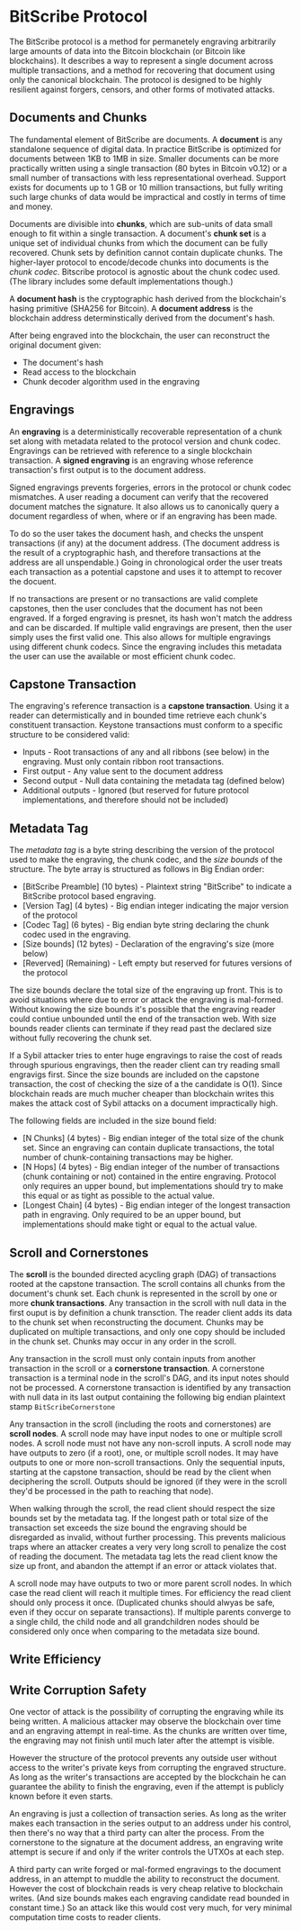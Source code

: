 # BitScribe Protocol

The BitScribe protocol is a method for permanetely engraving arbitrarily large amounts of 
data into the Bitcoin blockchain (or Bitcoin like blockchains). It describes a way to 
represent a single document across multiple transactions, and a method for recovering
that document using only the canonical blockchain. The protocol is designed to be highly 
resilient against forgers, censors, and other forms of motivated attacks.

## Documents and Chunks

The fundamental element of BitScribe are documents. A **document** is any standalone sequence 
of digital data. In practice BitScribe is optimized for documents between 1KB to 1MB in size. 
Smaller documents can be more practically written using a single transaction
(80 bytes in Bitcoin v0.12) or a small number of transactions with less representational
overhead. Support exists for documents up to 1 GB or 10 million transactions, but fully 
writing such large chunks of data would be impractical and costly in terms of time and
money. 

Documents are divisible into **chunks**, which are sub-units of data small enough to fit within
a single transaction. A document's **chunk set** is a unique set of individual chunks from which 
the document can be fully recovered. Chunk sets by definition cannot contain duplicate chunks.
The higher-layer protocol to encode/decode chunks into documents is the *chunk codec*. Bitscribe
protocol is agnostic about the chunk codec used. (The library includes some default implementations
though.)

A **document hash** is the cryptographic hash derived from the blockchain's hasing primitive
(SHA256 for Bitcoin). A **document address** is the blockchain address determinstically derived
from the document's hash.

After being engraved into the blockchain, the user can reconstruct the original document
given:

* The document's hash
* Read access to the blockchain
* Chunk decoder algorithm used in the engraving

## Engravings

An **engraving** is a deterministically recoverable representation of a chunk set along
with metadata related to the protocol version and chunk codec. Engravings can be retrieved
with reference to a single blockchain transaction. A **signed engraving** is an engraving whose
reference transaction's first output is to the document address. 

Signed engravings prevents forgeries, errors in the protocol or chunk codec mismatches. A user
reading a document can verify that the recovered document matches the signature. It also
allows us to canonically query a document regardless of when, where or if an engraving has
been made.

To do so the user takes the document hash, and checks the unspent transactions (if any)
at the document address. (The document address is the result of a cryptographic hash, and
therefore transactions at the address are all unspendable.) Going in chronological order
the user treats each transaction as a potential capstone and uses it to attempt to recover
the docuent.

If no transactions are present or no transactions are valid complete capstones, then the user
concludes that the document has not been engraved. If a forged engraving is presnet, its hash
won't match the address and can be discarded. If multiple valid engravings are present, then
the user simply uses the first valid one. This also allows for multiple engravings using different
chunk codecs. Since the engraving includes this metadata the user can use the available or most
efficient chunk codec.

## Capstone Transaction

The engraving's reference transaction is a **capstone transaction**. Using it a reader can
determistically and in bounded time retrieve each chunk's constituent transaction. Keystone
transactions must conform to a specific structure to be considered valid:

* Inputs - Root transactions of any and all ribbons (see below) in the engraving. Must
  only contain ribbon root transactions. 
* First output - Any value sent to the document address
* Second output - Null data containing the metadata tag (defined below)
* Additional outputs - Ignored (but reserved for future protocol implementations, and
  therefore should not be included)

## Metadata Tag

The *metadata tag* is a byte string describing the version of the protocol used to make
the engraving, the chunk codec, and the *size bounds* of the structure. The byte array
is structured as follows in Big Endian order:

* [BitScribe Preamble] (10 bytes) - Plaintext string "BitScribe" to indicate a BitScribe
  protocol based engraving.
* [Version Tag] (4 bytes) - Big endian integer indicating the major version of the
  protocol
* [Codec Tag] (6 bytes) - Big endian byte string declaring the chunk codec used in the
  engraving.
* [Size bounds] (12 bytes) - Declaration of the engraving's size (more below)
* [Reverved] (Remaining) - Left empty but reserved for futures versions of the protocol

The size bounds declare the total size of the engraving up front. This is to avoid
situations where due to error or attack the engraving is mal-formed. Without knowing
the size bounds it's possible that the engraving reader could contiue unbounded until
the end of the transaction web. With size bounds reader clients can terminate if they read
past the declared size without fully recovering the chunk set.

If a Sybil attacker tries to enter huge engravings to raise the cost of reads through
spurious engravings, then the reader client can try reading small engravigs first. Since
the size bounds are included on the capstone transaction, the cost of checking the size of a
the candidate is O(1). Since blockchain reads are much mucher cheaper than blockchain writes
this makes the attack cost of Sybil attacks on a document impractically high.

The following fields are included in the size bound field:

* [N Chunks] (4 bytes) - Big endian integer of the total size of the chunk set. Since an engraving
  can contain duplicate transactions, the total number of chunk-containing transactions may
  be higher.
* [N Hops] (4 bytes) - Big endian integer of the number of transactions (chunk containing or not)
  contained in the entire engraving. Protocol only requires an upper bound, but implementations
  should try to make this equal or as tight as possible to the actual value.
* [Longest Chain] (4 bytes) - Big endian integer of the longest transaction path in engraving.
  Only required to be an upper bound, but implementations should make tight or equal to the
  actual value.

## Scroll and Cornerstones

The **scroll** is the bounded directed acycling graph (DAG) of transactions rooted at the capstone 
transaction. The scroll contains all chunks from the document's chunk set. Each chunk is represented
in the scroll by one or more **chunk transactions**. Any transaction in the scroll with null data in
the first ouput is by definition a chunk transction. The reader client adds its data to the chunk set
when reconstructing the document. Chunks may be duplicated on multiple transactions, and only one
copy should be included in the chunk set. Chunks may occur in any order in the scroll.

Any transaction in the scroll must only contain inputs from another transaction in the scroll or a
**cornerstone transaction**. A cornerstone transaction is a terminal node in the scroll's DAG, and
its input notes should not be processed. A cornerstone transaction is identified by any transaction
with null data in its last output containing the following big endian plaintext stamp 
`BitScribeCornerstone`

Any transaction in the scroll (including the roots and cornerstones) are **scroll nodes**. A scroll 
node may have input nodes to one or multiple scroll nodes. A scroll node must not have any non-scroll
inputs. A scroll node may have outputs to zero (if a root), one, or multiple scroll nodes. It may 
have outputs to one or more non-scroll transactions. Only the sequential inputs, starting at the
capstone transaction, should be read by the client when deciphering the scroll. Outputs should be
ignored (if they were in the scroll they'd be processed in the path to reaching that node).

When walking through the scroll, the read client should respect the size bounds set by the metadata tag.
If the longest path or total size of the transaction set exceeds the size bound the engraving should
be disregarded as invalid, without further processing. This prevents malicious traps where an attacker
creates a very very long scroll to penalize the cost of reading the document. The metadata tag lets the
read client know the size up front, and abandon the attempt if an error or attack violates that.

A scroll node may have outputs to two or more parent scroll nodes. In which case the read client will
reach it multiple times. For efficiency the read client should only process it once. (Duplicated
chunks should alwyas be safe, even if they occur on separate transactions). If multiple parents converge
to a single child, the child node and all grandchildren nodes should be considered only once when comparing
to the metadata size bound.

## Write Efficiency

## Write Corruption Safety

One vector of attack is the possibility of corrupting the engraving while its being written. A malicious 
attacker may observe the blockchain over time and an engraving attempt in real-time. As the chunks are
written over time, the engraving may not finish until much later after the attempt is visible.

However the structure of the protocol prevents any outside user without access to the writer's private keys
from corrupting the engraved structure. As long as the writer's transactions are accepted by the blockchain
he can guarantee the ability to finish the engraving, even if the attempt is publicly known before it even
starts.

An engraving is just a collection of transaction series. As long as the writer makes each transaction in the 
series output to an address under his control, then there's no way that a third party can alter the process. 
From the cornerstone to the signature at the document address, an engraving write attempt is secure if and only 
if the writer controls the UTXOs at each step. 

A third party can write forged or mal-formed engravings to the document address, in an attempt to muddle the
ability to reconstruct the document. However the cost of blockchain reads is very cheap relative to blockchain
writes. (And size bounds makes each engraving candidate read bounded in constant time.) So an attack like
this would cost very much, for very minimal computation time costs to reader clients.
